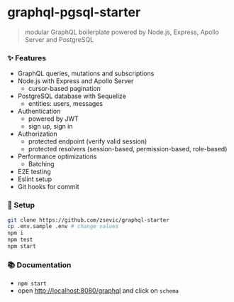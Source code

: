 # graphql-pgsql-starter

> modular GraphQL boilerplate powered by Node.js, Express, Apollo Server and PostgreSQL

### :sparkles: Features

- GraphQL queries, mutations and subscriptions
- Node.js with Express and Apollo Server
  - cursor-based pagination
- PostgreSQL database with Sequelize
  - entities: users, messages
- Authentication
  - powered by JWT
  - sign up, sign in
- Authorization
  - protected endpoint (verify valid session)
  - protected resolvers (session-based, permission-based, role-based)
- Performance optimizations
  - Batching
- E2E testing
- Eslint setup
- Git hooks for commit

### :wrench: Setup

```bash
git clone https://github.com/zsevic/graphql-starter
cp .env.sample .env # change values
npm i
npm test
npm start
```

### :books: Documentation

- `npm start`
- open [http://localhost:8080/graphql](http://localhost:8080/graphql) and click on `schema`
